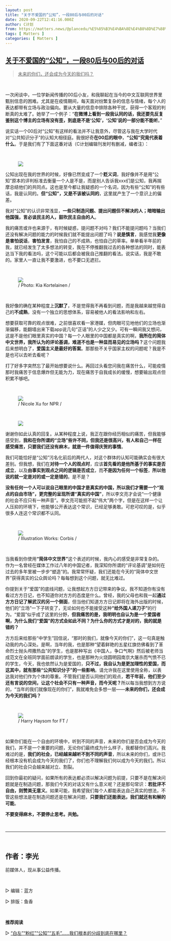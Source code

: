 ```yaml
---
layout: post
title: "关于不爱国的“公知”，一段80后与00后的对话"
date: 2020-09-22T12:41:16.000Z
author: C计划
from: https://matters.news/@plancedu/%E5%85%B3%E4%BA%8E%E4%B8%8D%E7%88%B1%E5%9B%BD%E7%9A%84-%E5%85%AC%E7%9F%A5-%E4%B8%80%E6%AE%B580%E5%90%8E%E4%B8%8E00%E5%90%8E%E7%9A%84%E5%AF%B9%E8%AF%9D-bafyreicjkwylhn7lzifpweu6ficvdbxueofwo2slaairqqudewoi6574h4
tags: [ Matters ]
categories: [ Matters ]
---
```

<!--1600778476000-->
[关于不爱国的“公知”，一段80后与00后的对话](https://matters.news/@plancedu/%E5%85%B3%E4%BA%8E%E4%B8%8D%E7%88%B1%E5%9B%BD%E7%9A%84-%E5%85%AC%E7%9F%A5-%E4%B8%80%E6%AE%B580%E5%90%8E%E4%B8%8E00%E5%90%8E%E7%9A%84%E5%AF%B9%E8%AF%9D-bafyreicjkwylhn7lzifpweu6ficvdbxueofwo2slaairqqudewoi6574h4)
------

<div>
<blockquote><u>未来的你们，还会成为今天的我们吗？</u></blockquote><p><br></p><p>一次闲谈中，一位学新闻传播的00后小友，和我聊起在当今的中文互联网世界里甄别信息的困难。尤其是在疫情期间，每天面对纷繁复杂的信息与情绪，每个人的表达都带有立场与政治偏向。要从大量的信息中排除各种干扰，获得一个客观的判断真的太难了。她举了一个例子：“<strong>在微博上看到一段我认同的话，我还要先反复鉴别这个博主的立场有没有歪，到底是不是‘公知’，‘公知’说的一部分能不能听</strong>。”</p><p>说实话一个00后对“公知”有这样的看法并不让我意外，尽管这与我在大学时代对“公共知识分子”的认知大相径庭。我很好奇<strong>在00后的眼中</strong>，<strong>“公知”究竟代表着什么</strong>。于是我们有了下面这番对话（C计划编辑刊发时有删减，编者注）：</p><p><br></p><figure class="image"><img src="https://assets.matters.news/embed/a9733f58-5ffd-4ad1-9b3c-82e4c296c1b8.png" data-asset-id="a9733f58-5ffd-4ad1-9b3c-82e4c296c1b8" referrerpolicy="no-referrer"><figcaption><span></span></figcaption></figure><p>公知出现在我的世界的时候，好像已然变成了一个<strong>贬义词</strong>，我好像并不是用“公知”原本的评判标准去衡量一个人是不是，而是别人告诉我xxx们是公知，我再揣摩总结他们的共同点。这也是至今都让我疑惑的一个名词，因为有些“公知”的有些话，我是认同的。<strong>但“公知”，又是不该被认同的</strong>，这里就产生了一个意识上的偏差。</p><p>我对“公知”的认识非常浅显，<strong>一些只制造问题、提出问题但不解决的人；暗暗输出他国强，言必谈民主的人，鼓吹民主自由的人</strong>。</p><p>我的痛苦或许也来源于，有时候疑惑，提问题不对吗？我们不能提问题吗？当我们还没有解决问题的能力的时候我们就不能提出问题了吗？<strong>说是慎言</strong>，我感觉我<strong>更像是害怕说话</strong>，<strong>害怕发言</strong>，我怕自己的不成熟，也怕自己的草率。单单看半年前的我，就已经发生了太多想法的转变，我在不停推翻我过去的各种想法的同时，能表达当下我的看法吗，这个可能以后都会被我自己推翻的看法。说实话，我是不敢的。家里人一直让我不要激进，也不要口无遮拦。</p><p><br></p><figure class="image"><img src="https://assets.matters.news/embed/7cab2509-2243-4b05-a1fe-a59be1b4ae22.jpeg" data-asset-id="7cab2509-2243-4b05-a1fe-a59be1b4ae22" referrerpolicy="no-referrer"><figcaption><span>/ Photo: Kia Kortelainen /</span></figcaption></figure><p><br></p><p>我好像的确在某种程度上<strong>沉默了</strong>，不是觉得我不再看到问题，而是我越来越觉得自己的<strong>不成熟</strong>，没有一个独立的思想体系，容易被他人的看法影响和左右。</p><p>想要获取可靠的观点很难，之前很喜欢看一家港媒，但肉眼可见地他们的立场也渐渐偏移，能翻墙出来下载app说几句“正话”的人少之又少。可有一瞬间我又想问，这是不是他们眼里真实的中国？每一个人眼里的中国都是真实的啊，<strong>我所在的简体中文世界，我所认为的评论基调，难道不也是一种显而易见的立场吗？</strong>这个问题我后来想明白了，<strong>爱国主义是最好的答案</strong>。那那些不关乎国家主权的问题呢？我是不是也可以去听去看呢？</p><p>打了好多字突然忘了最开始想要说什么。再回过头看您问我在痛苦什么，可能疫情那时我痛苦于信息爆炸但无能为力，现在痛苦于自我成长的缓慢，想要输出观点但积累不够吧。</p><p><br></p><figure class="image"><img src="https://assets.matters.news/embed/98abb5bc-07b2-4dd5-b31d-0e338f955d95.jpeg" data-asset-id="98abb5bc-07b2-4dd5-b31d-0e338f955d95" referrerpolicy="no-referrer"><figcaption><span>/ Nicole Xu for NPR /</span></figcaption></figure><p><br></p><figure class="image"><img src="https://assets.matters.news/embed/8917f5a5-e68e-4ce8-9965-aa17416c3560.png" data-asset-id="8917f5a5-e68e-4ce8-9965-aa17416c3560" referrerpolicy="no-referrer"><figcaption><span></span></figcaption></figure><p>谢谢你如此认真的回复。从某种程度上说，我正在跟你经历相似的痛苦，但我能够感受到，<strong>我和在你所谓的“立场”些许不同，但我还是很高兴，有人和自己一样在感受痛苦，只要我们还没有麻木，就是一件值得庆贺的事情</strong>。</p><p>我们可能恰好是“公知”污名化前后的两代人，对这个群体的认知可能确实会有很大差别。但我想，我们在<strong>对待一个人的观点时</strong>，应该<strong>首先看的是他所基于的事实是否成立</strong>，以及<strong>由事实到观点之间的逻辑是否成立</strong>，而<strong>不是因为任何一个标签</strong>，<strong>所以他说的就一定是对的或一定是错的</strong>。是不是？</p><p><strong>没有任何一个人可以说自己眼里的中国才是真实的中国，所以我们才需要一个“观点的自由市场”，更完整的呈现所谓“真实的中国”</strong>，所以李文亮才会说“一个健康的社会不应只有一种声音”。李文亮可能担不起“伟大”两个字，但是在这样一个让人压抑的环境下，他能够公开表达这个常识，已经足够勇敢。可悲可叹的是，似乎很多人连这个常识都不认同。</p><p><br></p><figure class="image"><img src="https://assets.matters.news/embed/cff8e754-0e1a-4dd8-9894-effd4e4ac164.jpeg" data-asset-id="cff8e754-0e1a-4dd8-9894-effd4e4ac164" referrerpolicy="no-referrer"><figcaption><span>/ Illustration Works: Corbis /</span></figcaption></figure><p><br></p><p>当我看到你使用<strong>“简体中文世界”</strong>这个表述的时候，我内心的感受是非常复杂的。作为一名曾经在媒体工作过八年的中国记者，我深知你所谓的“评论基调”是如何在过去的多年里被一步步“塑造”的。我常常怀疑，我们还能在今天的“简体中文世界”获得真实的公众舆论吗？每每想到这个问题，就无比难过。</p><p>你提到关于“爱国”的底线问题，让我想起方方日记带来的争议。我不知道你有没有看过方方日记，也不知道你对方方的态度是什么。曾经，我的父母也和我一起<strong>通过方方日记了解武汉的另一个侧面</strong>，但当他们知道方方日记即将在海外出版的时候，他们的“立场”一下子转变了，无论如何也不能接受这种<strong>“给外国人递刀子”</strong>的行为。“爱国”似乎成了这里的分野，<strong>但我痛苦的是，我明明也自认为是一个爱国者啊，为什么我们“爱国”的方式会如此不同？为什么你的方式才是对的，我的就是错的？</strong></p><p>方方后来给那些“中学生”回信说，“那时的我们，就像今天的你们”，这一句真是触动我的内心深处。是啊，当年的我，也是那种“望着鲜艳的五星红旗仿佛看到了革命烈士抛头颅撒热血”的学生，也是那种写出《中国人，争口气啊》然后被老师当成范文在全班同学面前朗读的学生，也是那种为火烧圆明园南京大屠杀而气愤不已的学生，今天，我也依然认为是爱国的，<strong>只不过，我自认为是更加理性的爱国，而这其中，就有那些“公共知识分子”的一些影响</strong>。请允许我在这里使用全称，以表达我对他们作为个体的尊重。不管我们是否认同他们的观点，<strong>若干年前，他们至少还有言说的空间，让这个社会不只有一种声音，而今天呢？</strong>所以每当我想到方方说的，“当年的我们就像现在的你们”，我就难免会多想一层——<strong>未来的你们，还会成为今天的我们吗？</strong></p><p><br></p><figure class="image"><img src="https://assets.matters.news/embed/470982e5-f615-4794-a57e-c20065c13833.jpeg" data-asset-id="470982e5-f615-4794-a57e-c20065c13833" referrerpolicy="no-referrer"><figcaption><span>/ Harry Haysom for FT /</span></figcaption></figure><p><br></p><p>如果你们能在一个自由的环境中，听到不同的声音，未来的你们是否会成为今天的我们，并不是一个重要的问题，无论你们最终成为什么样子，我都替你们高兴。我难过的是，<strong>我们的社会，已经越来越听不到不同的声音</strong>，所以未来的你们，或许已经根本没有机会成为今天的我们了，你们也不理解我们何以成为今天的我们。所以我们的社会只会越来越对立、割裂。</p><p>回到你最初的疑问，如果所有的表达都必须以解决问题为前提，只要不是在解决问题就是在制造问题，那我们今天的对话又有什么意义呢？还是那句常识：<strong>若批评不自由，则赞美无意义</strong>。如果可能，我希望我们每个人都能表达自己真实的想法，不管这些想法是在制造问题还是在解决问题，<strong>只要我们还能表达，我们就还有和解的可能</strong>。</p><p><strong>不要变得麻木，不要停止思考。共勉。</strong></p><p><br></p><hr><p><br></p><h2><strong>作者：李光</strong></h2><p>前媒体人，现从事公益传播。</p><p><br></p><p>▷ 编辑：蓝方</p><p>▷ 排版：鱼香</p><p><br></p><p><strong>推荐阅读</strong></p><p>▷ <a href="http://mp.weixin.qq.com/s?__biz=MzU3MTU4MjA0OQ==&mid=2247487734&idx=1&sn=609ce4e7284d6bd4059b47089681d77f&chksm=fcdca3f8cbab2aee0df52277540ead26408602eb6403321145213ba92ba025dded8f94aca9e4&scene=21#wechat_redirect" target="_blank">“白左”“粉红”“公知”“五毛”……我们根本的分歧到底在哪里？</a></p>
</div>
